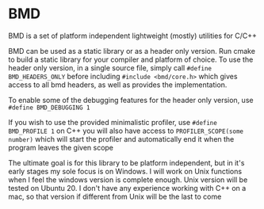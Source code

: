 # BMD
BMD is a set of platform independent lightweight (mostly) utilities for C/C++

BMD can be used as a static library or as a header only version. Run cmake to build a static library for your compiler and platform of choice. To use the header only version, in a single source file, simply call `#define BMD_HEADERS_ONLY` before including `#include <bmd/core.h>` which gives access to all bmd headers, as well as provides the implementation.

To enable some of the debugging features for the header only version, use `#define BMD_DEBUGGING 1`

If you wish to use the provided minimalistic profiler, use `#define BMD_PROFILE 1` on C++ you will also have access to `PROFILER_SCOPE(some number)` which will start the profiler and automatically end it when the program leaves the given scope

The ultimate goal is for this library to be platform independent, but in it's early stages my sole focus is on Windows. I will work on Unix functions when I feel the windows version is complete enough. Unix version will be tested on Ubuntu 20. I don't have any experience working with C++ on a mac, so that version if different from Unix will be the last to come
